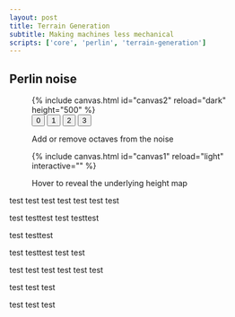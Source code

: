 ```yaml
---
layout: post
title: Terrain Generation
subtitle: Making machines less mechanical
scripts: ['core', 'perlin', 'terrain-generation']
---
```

## Perlin noise
<figure>
{% include canvas.html id="canvas2" reload="dark" height="500" %}
<div class="overlay overlay-top overlay-right">
<div class="btn-group">
  <button type="button" class="btn btn-secondary btn-sm no-focus active" data-toggle="button" aria-pressed="true" onclick="toggle_button_canvas2(0)">0</button>
  <button type="button" class="btn btn-secondary btn-sm no-focus active" data-toggle="button" aria-pressed="true" onclick="toggle_button_canvas2(1)">1</button>
  <button type="button" class="btn btn-secondary btn-sm no-focus active" data-toggle="button" aria-pressed="true" onclick="toggle_button_canvas2(2)">2</button>
  <button type="button" class="btn btn-secondary btn-sm no-focus active" data-toggle="button" aria-pressed="true" onclick="toggle_button_canvas2(3)">3</button>
</div>
</div>
<figcaption>
<p class="caption">Add or remove octaves from the noise</p>
</figcaption>
</figure>


<!-- ## 2D stacked noise
<figure>
{% include canvas.html id="canvas0" reload="light" interactive="" %}
</figure> -->

<figure>
{% include canvas.html id="canvas1" reload="light" interactive="" %}
<figcaption><p class="caption">Hover to reveal the underlying height map</p></figcaption>
</figure>
test
test
test
test
test
test
test

test
testtest
test
testtest

test
testtest

test
testtest
test
test

test
test
test
test
test
test

test
test
test


test
test
test